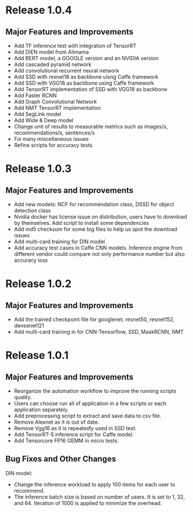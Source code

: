 # Release 1.0.4  

## Major Features and Improvements  
* Add TF inference test with integration of TensorRT  
* Add DIEN model from Alimama  
* Add BERT model, a GOOGLE version and an NVIDIA version
* Add cascaded pyramid network
* Add convolutional recurrent neural network
* Add SSD with resnet18 as backbone uisng Caffe framework
* Add SSD with VGG18 as backbone using Caffe framework
* Add TensorRT implementation of SSD with VGG18 as backbone
* Add Faster RCNN
* Add Graph Convolutional Network
* Add NMT TensorRT implementation
* Add SegLink model
* Add Wide & Deep model
* Change unit of results to measurable metrics such as images/s, recommendations/s, sentences/s
* Fix many miscellaneous issues
* Refine scripts for accuracy tests  

# Release 1.0.3

## Major Features and Improvements
* Add new models: NCF for recommendation class, DSSD for object detection class
* Nvidia docker has license issue on distribution, users have to download by themselves. Add script to install some dependencies
* Add md5 checksum for some big files to help us spot the download issues
* Add multi-card training for DIN model
* Add accuracy test cases in Caffe CNN models. Inference engine from different vendor could compare not only performance number but also accuracy loss


# Release 1.0.2 

## Major Features and Improvements  
* Add the trained checkpoint file for googlenet, resnet50, resnet152, densenet121  
* Add multi-card training in for CNN-Tensorflow, SSD, MaskRCNN, NMT  


# Release 1.0.1

## Major Features and Improvements
* Reorganize the automation workflow to improve the running scripts quality.
* Users can choose run all of application in a few scripts or each application separately.
* Add preprocessing script to extract and save data to csv file.
* Remove Alexnet as it is out of date.
* Remove Vgg16 as it is repeatedly used in SSD test.
* Add TensorRT-5 inference script for Caffe model.
* Add Tensorcore FP16 GEMM in micro tests.

## Bug Fixes and Other Changes
DIN model:
* Change the inference workload to apply 100 items for each user to recommend. 
* The inference batch size is based on number of users. It is set to 1, 32, and 64. Iteration of 1000 is applied to minimize the overhead.
